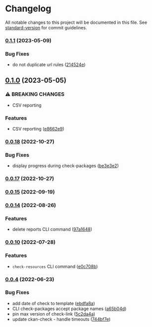 # Changelog

All notable changes to this project will be documented in this file. See [standard-version](https://github.com/conventional-changelog/standard-version) for commit guidelines.

### [0.1.1](https://github.com/DataShades/ckanext-check-link/compare/v0.1.0...v0.1.1) (2023-05-09)


### Bug Fixes

* do not duplicate url rules ([214524e](https://github.com/DataShades/ckanext-check-link/commit/214524eb9d3095852e9bccdf9cc0724b6ee1dd1f))

## [0.1.0](https://github.com/DataShades/ckanext-check-link/compare/v0.0.18...v0.1.0) (2023-05-05)


### ⚠ BREAKING CHANGES

* CSV reporting

### Features

* CSV reporting ([e8662e9](https://github.com/DataShades/ckanext-check-link/commit/e8662e96d679e34bd02ab4cae5a40ee2b7e00fd7))

### [0.0.18](https://github.com/DataShades/ckanext-check-link/compare/v0.0.17...v0.0.18) (2022-10-27)


### Bug Fixes

* display progress during check-packages ([be3e3e2](https://github.com/DataShades/ckanext-check-link/commit/be3e3e27eda732ec6e8db68fdd008499ab7eae7f))

### [0.0.17](https://github.com/DataShades/ckanext-check-link/compare/v0.0.16...v0.0.17) (2022-10-27)

### [0.0.15](https://github.com/DataShades/ckanext-check-link/compare/v0.0.14...v0.0.15) (2022-09-19)

### [0.0.14](https://github.com/DataShades/ckanext-check-link/compare/v0.0.13...v0.0.14) (2022-08-26)


### Features

* delete reports CLI command ([97a1648](https://github.com/DataShades/ckanext-check-link/commit/97a164857fa581170707a94a941a5434a1648138))

### [0.0.10](https://github.com/DataShades/ckanext-check-link/compare/v0.0.9...v0.0.10) (2022-07-28)


### Features

* `check-resources` CLI command ([e0c708b](https://github.com/DataShades/ckanext-check-link/commit/e0c708bc01ede1f9057af1c47364ae143f9781f8))

### [0.0.4](https://github.com/DataShades/ckanext-check-link/compare/v0.0.1...v0.0.4) (2022-06-23)


### Bug Fixes

* add date of check to template ([ebdfa8a](https://github.com/DataShades/ckanext-check-link/commit/ebdfa8a790c4d567e2442651e9ff5210453f45fe))
* CLI check-packages accept package names ([a65b04d](https://github.com/DataShades/ckanext-check-link/commit/a65b04d03d4ef1e6863c0ad8c8ad53afaeeda309))
* pin max version of check-link ([5c2da4a](https://github.com/DataShades/ckanext-check-link/commit/5c2da4a022d1722317a04674a30e826858db0acd))
* update ckan-check - handle timeouts ([744bf7e](https://github.com/DataShades/ckanext-check-link/commit/744bf7e00405cf65a93c3d30469ec707d80555a9))
